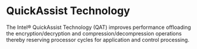 # QuickAssist Technology

The Intel® QuickAssist Technology (QAT) improves performance
offloading the encryption/decryption and compression/decompression
operations thereby reserving processor cycles for application and
control processing.
